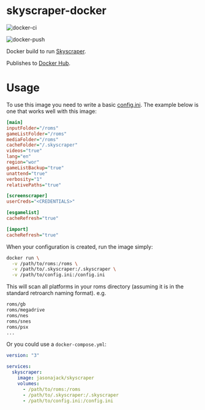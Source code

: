 # skyscraper-docker

![docker-ci](https://github.com/jasonajack/skyscraper-docker/actions/workflows/docker-build-ci.yml/badge.svg)

![docker-push](https://github.com/jasonajack/skyscraper-docker/actions/workflows/build-and-push.yml/badge.svg)

Docker build to run [Skyscraper](https://github.com/muldjord/skyscraper).

Publishes to [Docker Hub](https://hub.docker.com/repository/docker/jasonajack/skyscraper).

# Usage

To use this image you need to write a basic [config.ini](https://github.com/muldjord/skyscraper/blob/master/docs/CONFIGINI.md). The example below is one that works well with this image:

```ini
[main]
inputFolder="/roms"
gameListFolder="/roms"
mediaFolder="/roms"
cacheFolder="/.skyscraper"
videos="true"
lang="en"
region="wor"
gameListBackup="true"
unattend="true"
verbosity="1"
relativePaths="true"

[screenscraper]
userCreds="<CREDENTIALS>"

[esgamelist]
cacheRefresh="true"

[import]
cacheRefresh="true"
```

When your configuration is created, run the image simply:

```bash
docker run \
  -v /path/to/roms:/roms \
  -v /path/to/.skyscraper:/.skyscraper \
  -v /path/to/config.ini:/config.ini
```

This will scan all platforms in your roms directory (assuming it is in the standard retroarch naming format). e.g.

```bash
roms/gb
roms/megadrive
roms/nes
roms/snes
roms/psx
...
```

Or you could use a `docker-compose.yml`:

```yaml
version: "3"

services:
  skyscraper:
    image: jasonajack/skyscraper
    volumes:
      - /path/to/roms:/roms
      - /path/to/.skyscraper:/.skyscraper
      - /path/to/config.ini:/config.ini
```
